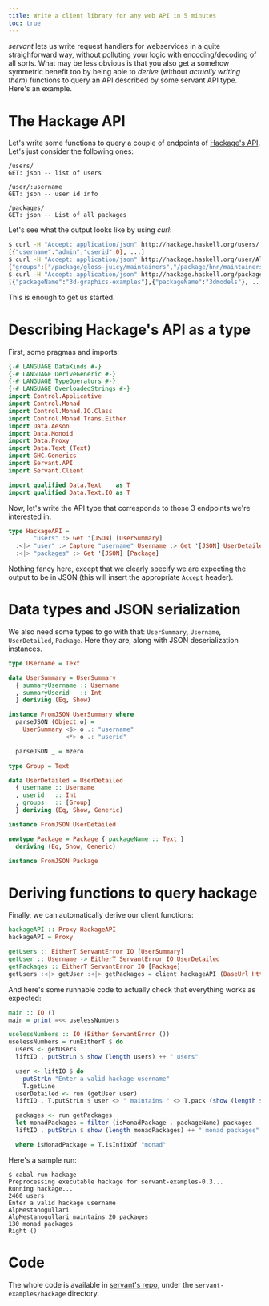 ```yaml
---
title: Write a client library for any web API in 5 minutes
toc: true
---
```


*servant* lets us write request handlers for webservices in a quite
straighforward way, without polluting your logic with encoding/decoding of all
sorts. What may be less obvious is that you also get a somehow symmetric benefit too by being able to *derive* (without *actually writing them*) functions to query an API described by some servant API type. Here's an example.

# The Hackage API

Let's write some functions to query a couple of endpoints of [Hackage's API](http://hackage.haskell.org/api). Let's just consider the following ones:

```
/users/
GET: json -- list of users

/user/:username
GET: json -- user id info

/packages/
GET: json -- List of all packages
```

Let's see what the output looks like by using *curl*:

``` bash
$ curl -H "Accept: application/json" http://hackage.haskell.org/users/
[{"username":"admin","userid":0}, ...]
$ curl -H "Accept: application/json" http://hackage.haskell.org/user/AlpMestanogullari
{"groups":["/package/gloss-juicy/maintainers","/package/hnn/maintainers","/package/hspec-attoparsec/maintainers","/package/kmeans-vector/maintainers","/package/pastis/maintainers","/package/probable/maintainers","/package/servant-client/maintainers","/package/servant-docs/maintainers","/package/servant-jquery/maintainers","/package/servant-pool/maintainers","/package/servant-postgresql/maintainers","/package/servant-response/maintainers","/package/servant-scotty/maintainers","/package/servant-server/maintainers","/package/servant/maintainers","/package/sitemap/maintainers","/package/statistics-linreg/maintainers","/package/taggy-lens/maintainers","/package/taggy/maintainers","/packages/uploaders"],"username":"AlpMestanogullari","userid":75}
$ curl -H "Accept: application/json" http://hackage.haskell.org/packages/
[{"packageName":"3d-graphics-examples"},{"packageName":"3dmodels"}, ...]
```

This is enough to get us started.

# Describing Hackage's API as a type

First, some pragmas and imports:

``` haskell
{-# LANGUAGE DataKinds #-}
{-# LANGUAGE DeriveGeneric #-}
{-# LANGUAGE TypeOperators #-}
{-# LANGUAGE OverloadedStrings #-}
import Control.Applicative
import Control.Monad
import Control.Monad.IO.Class
import Control.Monad.Trans.Either
import Data.Aeson
import Data.Monoid
import Data.Proxy
import Data.Text (Text)
import GHC.Generics
import Servant.API
import Servant.Client

import qualified Data.Text    as T
import qualified Data.Text.IO as T
```

Now, let's write the API type that corresponds to those 3 endpoints we're interested in.

``` haskell
type HackageAPI =
       "users" :> Get '[JSON] [UserSummary]
  :<|> "user" :> Capture "username" Username :> Get '[JSON] UserDetailed
  :<|> "packages" :> Get '[JSON] [Package]
```

Nothing fancy here, except that we clearly specify
we are expecting the output to be in JSON (this will insert the appropriate `Accept` header).

# Data types and JSON serialization

We also need some types to go with that: `UserSummary`, `Username`, `UserDetailed`, `Package`. Here they are, along with JSON deserialization instances.

``` haskell
type Username = Text

data UserSummary = UserSummary
  { summaryUsername :: Username
  , summaryUserid   :: Int
  } deriving (Eq, Show)

instance FromJSON UserSummary where
  parseJSON (Object o) =
    UserSummary <$> o .: "username"
                <*> o .: "userid"

  parseJSON _ = mzero

type Group = Text

data UserDetailed = UserDetailed
  { username :: Username
  , userid   :: Int
  , groups   :: [Group]
  } deriving (Eq, Show, Generic)

instance FromJSON UserDetailed

newtype Package = Package { packageName :: Text }
  deriving (Eq, Show, Generic)

instance FromJSON Package
```

# Deriving functions to query hackage

Finally, we can automatically derive our client functions:

``` haskell
hackageAPI :: Proxy HackageAPI
hackageAPI = Proxy

getUsers :: EitherT ServantError IO [UserSummary]
getUser :: Username -> EitherT ServantError IO UserDetailed
getPackages :: EitherT ServantError IO [Package]
getUsers :<|> getUser :<|> getPackages = client hackageAPI (BaseUrl Http "hackage.haskell.org" 80)
```

And here's some runnable code to actually check that everything works as expected:

``` haskell
main :: IO ()
main = print =<< uselessNumbers

uselessNumbers :: IO (Either ServantError ())
uselessNumbers = runEitherT $ do
  users <- getUsers
  liftIO . putStrLn $ show (length users) ++ " users"

  user <- liftIO $ do
    putStrLn "Enter a valid hackage username"
    T.getLine
  userDetailed <- run (getUser user)
  liftIO . T.putStrLn $ user <> " maintains " <> T.pack (show (length $ groups userDetailed)) <> " packages"

  packages <- run getPackages
  let monadPackages = filter (isMonadPackage . packageName) packages
  liftIO . putStrLn $ show (length monadPackages) ++ " monad packages"

  where isMonadPackage = T.isInfixOf "monad"
```

Here's a sample run:

```
$ cabal run hackage
Preprocessing executable hackage for servant-examples-0.3...
Running hackage...
2460 users
Enter a valid hackage username
AlpMestanogullari
AlpMestanogullari maintains 20 packages
130 monad packages
Right ()
```

# Code

The whole code is available in [servant's repo](http://github.com/haskell-servant/servant), under the `servant-examples/hackage` directory.

